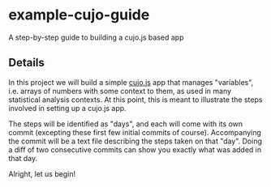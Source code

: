 example-cujo-guide
==================

A step-by-step guide to building a cujo.js based app

Details
-------

In this project we will build a simple [cujo.js](http://cujojs.com/) app that manages "variables", i.e. arrays of numbers with some context to them, as used in many statistical analysis contexts. At this point, this is meant to illustrate the steps involved in setting up a cujo.js app.

The steps will be identified as "days", and each will come with its own commit (excepting these first few initial commits of course). Accompanying the commit will be a text file describing the steps taken on that "day". Doing a diff of two consecutive commits can show you exactly what was added in that day.

Alright, let us begin!

